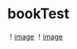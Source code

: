 # bookTest
！[image](https://github.com/CreaterXXF/bookTest/blob/master/library/1.png)
！[image](https://github.com/CreaterXXF/bookTest/blob/master/library/2.png)

